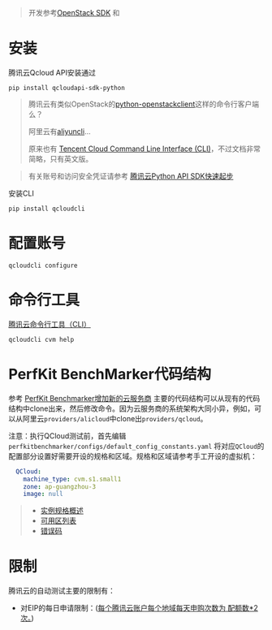 > 开发参考[OpenStack SDK](https://developer.openstack.org/sdks/python/openstacksdk/users/index.html) 和

# 安装

腾讯云Qcloud API安装通过

```
pip install qcloudapi-sdk-python
```

> 腾讯云有类似OpenStack的[python-openstackclient](https://pypi.python.org/pypi/python-openstackclient)这样的命令行客户端么？
>
> 阿里云有[aliyuncli](https://pypi.python.org/pypi/aliyuncli)...
>
> 原来也有 [Tencent Cloud Command Line Interface (CLI)](https://cloud.tencent.com/document/product/440/6176?lang=en)，不过文档非常简略，只有英文版。

> 有关账号和访问安全凭证请参考 [腾讯云Python API SDK快速起步](../../../../iaas/tencent/api/qcloud_python_api_startup)

安装CLI

```
pip install qcloudcli
```

# 配置账号

```
qcloudcli configure
```

# 命令行工具

[腾讯云命令行工具（CLI）](https://cloud.tencent.com/product/cli)

```
qcloudcli cvm help
```

# PerfKit BenchMarker代码结构

参考 [PerfKit Benchmarker增加新的云服务商](../perfkit_benchmarker_add_new_cloud_provider) 主要的代码结构可以从现有的代码结构中clone出来，然后修改命令。因为云服务商的系统架构大同小异，例如，可以从阿里云`providers/alicloud`中clone出`providers/qcloud`。


注意：执行QCloud测试前，首先编辑`perfkitbenchmarker/configs/default_config_constants.yaml` 将对应`QCloud`的配置部分设置好需要开设的规格和区域。规格和区域请参考手工开设的虚拟机：

```yaml
  QCloud:
    machine_type: cvm.s1.small1
    zone: ap-guangzhou-3
    image: null
```

> * [实例规格概述](https://cloud.tencent.com/document/product/213/115)
> * [可用区列表](https://cloud.tencent.com/document/product/213/9452#zone)
> * [错误码](https://cloud.tencent.com/document/api/377/4173#1.E3.80.81.E5.85.AC.E5.85.B1.E9.94.99.E8.AF.AF.E7.A0.81)

# 限制

腾讯云的自动测试主要的限制有：

* 对EIP的每日申请限制：([每个腾讯云账户每个地域每天申购次数为 配额数*2 次。](https://cloud.tencent.com/document/product/213/5733#.E8.A7.84.E5.88.99.E4.B8.8E.E9.99.90.E5.88.B6))